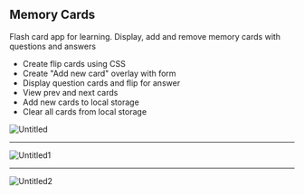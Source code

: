 ## Memory Cards

Flash card app for learning. Display, add and remove memory cards with questions and answers
- Create flip cards using CSS
- Create "Add new card" overlay with form
- Display question cards and flip for answer
- View prev and next cards
- Add new cards to local storage
- Clear all cards from local storage


![Untitled](https://user-images.githubusercontent.com/20695270/207403243-f9f81cef-b430-4df3-b739-0d135f06c3fa.png)<hr>
![Untitled1](https://user-images.githubusercontent.com/20695270/207403254-9538a7af-d9a0-4e4b-a353-c45ed26a3136.png)<hr>
![Untitled2](https://user-images.githubusercontent.com/20695270/207403257-0c4d0803-38fa-45d6-9c02-3231570b19a8.png)
